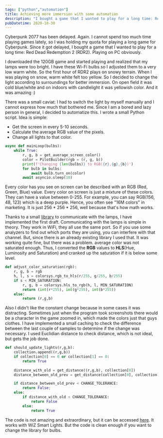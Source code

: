 ```yaml
---
tags: ["python","automation"]
title: Achieving more immersion with some automation
description: "I bought a game that I wanted to play for a long time: Red Dead Redemption 2 (RDR2)..."
pubDatetime: 2020-10-30
---
```

Cyberpunk 2077 has been delayed. Again. I cannot spend too much time playing games lately, so I was holding my quota for playing a long game for Cyberpunk. Since it got delayed, I bought a game that I wanted to play for a long time: Red Dead Redemption 2 (RDR2). Playing on PC obviously. 

I downloaded the 120GB game and started playing and realized that my lamps were too bright. I have these Wi-Fi bulbs so I adjusted them to a very low warm white. So the first hour of RDR2 plays on snowy terrain. When I was playing on snow, warm white felt too yellow. So I decided to change the light according to surroundings for better immersion. On open field it was cold blue/white and on indoors with candlelight it was yellowish color. And it was amazing :)

There was a small caviat: I had to switch the light by myself manually and I cannot express how much that bothered me. Since I am a bored and lazy person in general, I decided to automatize this. I wrote a small Python script. Idea is simple:

- Get the screen in every 5-10 seconds.
- Calculate the average RGB value of the pixels.
- Change all lights to that color.

```python
async def mainLoop(bulbs):
    while True:
        r, g, b = get_average_screen_color()
        color = PilotBuilder(rgb = (r, g, b))
        print(f'Changing {len(bulbs)} to RGB({r},{g},{b})')
        for bulb in bulbs:
            await bulb.turn_on(color)
        await asyncio.sleep(10)
```
Every color has you see on screen can be described with an RGB (Red, Green, Blue) value. Every color on screen is just a mixture of these colors. They can have a value between 0-255. For example, you can say RGB(156, 48, 123) which is a deep purple.  Hence, you often see "16M colors" in marketing. It is just 256 * 256 * 256, well because that's how math works.

Thanks to a small [library](https://github.com/sbidy/pywizlight) to communicate with the lamps, I have implemented the first draft. Communicating with the lamps is simple in theory. They work in WiFi, they all use the same port. So if you use some analyzers to find out which ports they are using, you can interfere with that channel. But, since there is an already existing library I used that. It was working quite fine, but there was a problem. average color was not saturated enough. Thus, I converted the **RGB** values to **HLS**(Hue, Luminosity and Saturation) and cranked up the saturation if it is below some level.

```python
def adjust_color_saturation(rgb):
    r, g, b = rgb
    h, l, s = colorsys.rgb_to_hls(r/255, g/255, b/255)
    if s < MIN_SATURATION:
        r, g, b = colorsys.hls_to_rgb(h, l, MIN_SATURATION)
        return (int(r*255), int(g*255), int(b*255))
    else:
        return (r,g,b)
```

Also I didn't like the constant change because in some cases it was distracting. Sometimes just when the program took screenshots there would be a character in the game zoomed in, which made the colors just that guys clothes. I have implemented a small caching to check the difference between the last couple of samples to determine if the change was necessary. I used Euclidian distance to check distance, which is not ideal, but gets the job done.

```python
def should_update_lights(r,g,b):
    collection.append((r,g,b))
    if collection[0] == 0 or collection[1] == 0:
        return True
    
    distance_with_old = get_distance((r,g,b), collection[0])
    distance_between_old_prev = get_distance(collection[0], collection[1])

    if distance_between_old_prev < CHANGE_TOLERANCE:
        return False;
    else:
        if distance_with_old < CHANGE_TOLERANCE:
            return False
        else:
            return True
```

The code is not amazing and extraordinary, but it can be accessed [here](https://github.com/BunColak/AutoScreenWiZLights). It works with WiZ Smart Lights. But the code is clean enough if you want to change the library for bulbs. 